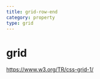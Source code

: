 ```yaml
---
title: grid-row-end
category: property
type: grid
---
```


# grid

<https://www.w3.org/TR/css-grid-1/>
